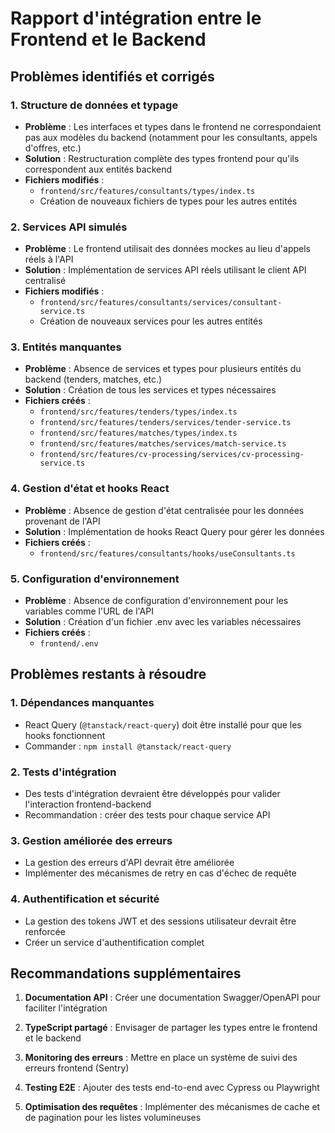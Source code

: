 # Rapport d'intégration entre le Frontend et le Backend

## Problèmes identifiés et corrigés

### 1. Structure de données et typage

- **Problème** : Les interfaces et types dans le frontend ne correspondaient pas aux modèles du backend (notamment pour les consultants, appels d'offres, etc.)
- **Solution** : Restructuration complète des types frontend pour qu'ils correspondent aux entités backend
- **Fichiers modifiés** :
  - `frontend/src/features/consultants/types/index.ts`
  - Création de nouveaux fichiers de types pour les autres entités

### 2. Services API simulés

- **Problème** : Le frontend utilisait des données mockes au lieu d'appels réels à l'API
- **Solution** : Implémentation de services API réels utilisant le client API centralisé
- **Fichiers modifiés** :
  - `frontend/src/features/consultants/services/consultant-service.ts`
  - Création de nouveaux services pour les autres entités

### 3. Entités manquantes

- **Problème** : Absence de services et types pour plusieurs entités du backend (tenders, matches, etc.)
- **Solution** : Création de tous les services et types nécessaires
- **Fichiers créés** :
  - `frontend/src/features/tenders/types/index.ts`
  - `frontend/src/features/tenders/services/tender-service.ts`
  - `frontend/src/features/matches/types/index.ts`
  - `frontend/src/features/matches/services/match-service.ts`
  - `frontend/src/features/cv-processing/services/cv-processing-service.ts`

### 4. Gestion d'état et hooks React

- **Problème** : Absence de gestion d'état centralisée pour les données provenant de l'API
- **Solution** : Implémentation de hooks React Query pour gérer les données
- **Fichiers créés** :
  - `frontend/src/features/consultants/hooks/useConsultants.ts`

### 5. Configuration d'environnement

- **Problème** : Absence de configuration d'environnement pour les variables comme l'URL de l'API
- **Solution** : Création d'un fichier .env avec les variables nécessaires
- **Fichiers créés** :
  - `frontend/.env`

## Problèmes restants à résoudre

### 1. Dépendances manquantes

- React Query (`@tanstack/react-query`) doit être installé pour que les hooks fonctionnent
- Commander : `npm install @tanstack/react-query`

### 2. Tests d'intégration

- Des tests d'intégration devraient être développés pour valider l'interaction frontend-backend
- Recommandation : créer des tests pour chaque service API

### 3. Gestion améliorée des erreurs

- La gestion des erreurs d'API devrait être améliorée
- Implémenter des mécanismes de retry en cas d'échec de requête

### 4. Authentification et sécurité

- La gestion des tokens JWT et des sessions utilisateur devrait être renforcée
- Créer un service d'authentification complet

## Recommandations supplémentaires

1. **Documentation API** : Créer une documentation Swagger/OpenAPI pour faciliter l'intégration

2. **TypeScript partagé** : Envisager de partager les types entre le frontend et le backend

3. **Monitoring des erreurs** : Mettre en place un système de suivi des erreurs frontend (Sentry)

4. **Testing E2E** : Ajouter des tests end-to-end avec Cypress ou Playwright

5. **Optimisation des requêtes** : Implémenter des mécanismes de cache et de pagination pour les listes volumineuses
